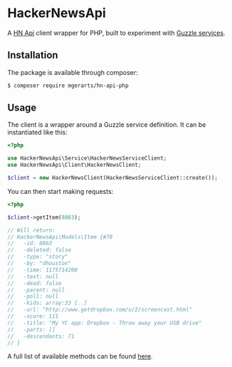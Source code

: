 # HackerNewsApi

A [HN Api](https://github.com/HackerNews/API) client wrapper for PHP, built to
experiment with [Guzzle services](https://github.com/guzzle/guzzle-services).

## Installation

The package is available through composer:

```Bash
$ composer require mgerarts/hn-api-php
```

## Usage

The client is a wrapper around a Guzzle service definition. It can be
instantiated like this:

```php
<?php

use HackerNewsApi\Service\HackerNewsServiceClient;
use HackerNewsApi\Client\HackerNewsClient;

$client = new HackerNewsClient(HackerNewsServiceClient::create());
```

You can then start making requests:

```php
<?php

$client->getItem(8863);

// Will return:
// HackerNewsApi\Models\Item {#70
//   -id: 8863
//   -deleted: false
//   -type: "story"
//   -by: "dhouston"
//   -time: 1175714200
//   -text: null
//   -dead: false
//   -parent: null
//   -poll: null
//   -kids: array:33 [..]
//   -url: "http://www.getdropbox.com/u/2/screencast.html"
//   -score: 111
//   -title: "My YC app: Dropbox - Throw away your USB drive"
//   -parts: []
//   -descendants: 71
// }
```

A full list of available methods can be found [here](https://github.com/mark-gerarts/hn-api-php/blob/master/src/Client/HackerNewsClientInterface.php).
